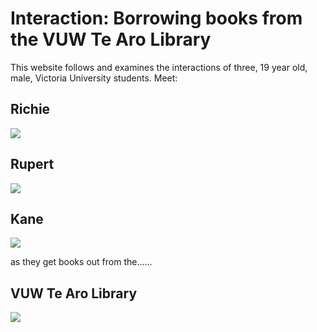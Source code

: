 # Interaction: Borrowing books from the VUW Te Aro Library 

<p>
  This website follows and examines the interactions of three, 19 year old, male, Victoria University students. Meet:
  </p>
  

<body>
  
  
  <div id="media">
    <h2>Richie</h2>
    <img src="https://78.media.tumblr.com/c3dced5df0e322c49beddedfa55729c2/tumblr_pd6snlfHGB1xchmeyo1_250.jpg" />
  </div>
  
  
  
  <div id="media">
    <h2>Rupert</h2>
    <img src="https://78.media.tumblr.com/67cc4eb91a2cf46da86e92634908d91e/tumblr_pd6snvtyGl1xchmeyo1_250.jpg" />
  </div>

  <div id="media">
    <h2>Kane</h2>
    <img src="https://78.media.tumblr.com/c0d650557c7f9d09f27f266c78d6ab5e/tumblr_pd6smsNANp1xchmeyo1_250.jpg" />
  </div>
 
 
  <div id="media">
    <p>
  as they get books out from the......
  </p>
    <h2>VUW Te Aro Library</h2>
    <img src="https://78.media.tumblr.com/80eb080147e2467627199efcce71fdcf/tumblr_pd6kvy8OXL1xchmeyo1_1280.png" />
  </div>
  
  <body>
  
  

